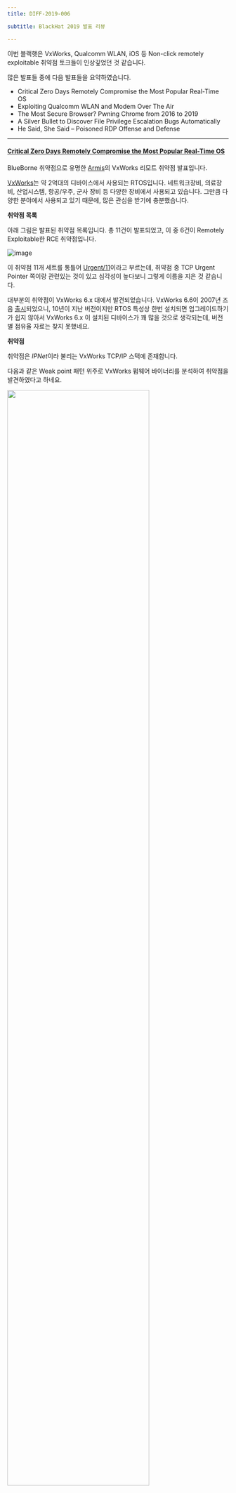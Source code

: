 ```yaml
---
title: DIFF-2019-006

subtitle: BlackHat 2019 발표 리뷰

---
```


이번 블랙햇은 VxWorks, Qualcomm WLAN, iOS 등 Non-click remotely exploitable 취약점 토크들이 인상깊었던 것 같습니다.

많은 발표들 중에 다음 발표들을 요약하였습니다.
 
* Critical Zero Days Remotely Compromise the Most Popular Real-Time OS
* Exploiting Qualcomm WLAN and Modem Over The Air
* The Most Secure Browser? Pwning Chrome from 2016 to 2019
* A Silver Bullet to Discover File Privilege Escalation Bugs Automatically
* He Said, She Said – Poisoned RDP Offense and Defense

---

#### [Critical Zero Days Remotely Compromise the Most Popular Real-Time OS](https://blackhat.com/us-19/briefings/schedule/#critical-zero-days-remotely-compromise-the-most-popular-real-time-os-15559)

BlueBorne 취약점으로 유명한 [Armis](https://armis.com/)의 VxWorks 리모트 취약점 발표입니다.

[VxWorks](https://en.wikipedia.org/wiki/VxWorks)는 약 2억대의 디바이스에서 사용되는 RTOS입니다. 네트워크장비, 의료장비, 산업시스템, 항공/우주, 군사 장비 등 다양한 장비에서 사용되고 있습니다. 그만큼 다양한 분야에서 사용되고 있기 때문에, 많은 관심을 받기에 충분했습니다.

**취약점 목록**

아래 그림은 발표된 취약점 목록입니다. 총 11건이 발표되었고, 이 중 6건이 Remotely Exploitable한 RCE 취약점입니다. 

![image](https://user-images.githubusercontent.com/39076499/63240611-6909bf80-c28b-11e9-9345-66ad73888d38.png)

이 취약점 11개 세트를 통틀어 [Urgent/11](https://armis.com/urgent11/)이라고 부르는데, 취약점 중 TCP Urgent Pointer 쪽이랑 관련있는 것이 있고 심각성이 높다보니 그렇게 이름을 지은 것 같습니다.

대부분의 취약점이 VxWorks 6.x 대에서 발견되었습니다. VxWorks 6.6이 2007년 즈음 [출시](https://blogs.windriver.com/wp-content/uploads/2018/07/vxworks-blog-photo-1.jpg)되었으니, 10년이 지난 버전이지만 RTOS 특성상 한번 설치되면 업그레이드하기가 쉽지 않아서 VxWorks 6.x 이 설치된 디바이스가 꽤 많을 것으로 생각되는데, 버전별 점유율 자료는 찾지 못했네요.

**취약점**

취약점은 *IPNet*이라 불리는 VxWorks TCP/IP 스택에 존재합니다. 

다음과 같은 Weak point 패턴 위주로 VxWorks 펌웨어 바이너리를 분석하여 취약점을 발견하였다고 하네요.

<img src="https://user-images.githubusercontent.com/39076499/63244853-77f76e80-c299-11e9-8cc0-22104fb28e9f.png" width="80%" height="80%">


**CVE-2019-12256**

IP Packet을 처리하는 과정에서 오류가 발생하면, ICMP Error Packet을 생성하여 Response로 되돌려 주게 됩니다. 이 때 ICMP Error Packet은 오류를 유발한 IP Packet의 사본을 포함하게 됩니다. 

IP Option 중에는 SRR(Source Record Route)이라는 옵션이 있는데요. 
![image](https://user-images.githubusercontent.com/39076499/63246553-ea6a4d80-c29d-11e9-8473-d64d00f851f4.png)

ICMP Error Packet을 생성할 때 SRR옵션을 가진 패킷을 사본으로 포함하게 되는 과정에서 length validation이 제대로 이루어지지 않아 스택오버플로우가 발생하게 됩니다.

![image](https://user-images.githubusercontent.com/39076499/63247060-120de580-c29f-11e9-8088-91833b1a304d.png)

Invalid IP Options들을 포함해야 하기 때문에, 여러 라우터를 거칠 수 없습니다. 따라서 LAN 상에서만 가능한 취약점입니다.

다른 취약점 상세 내용은 [Blackhat 발표자료](https://i.blackhat.com/USA-19/Thursday/us-19-Seri-Critical-Zero-Days-Remotely-Compromise-The-Most-Popular-Real-Time-OS-wp.pdf)를 참고해주세요.

**공격시나리오**

Armis는 이러한 취약점을 이용하면 어떤 공격 시나리오가 가능한지 설명해주고 있습니다.

1) 인터넷에 노출되어 있는 네트워크 장비 직접 공격

![image](https://user-images.githubusercontent.com/39076499/63242437-52b33200-c292-11e9-8a80-fe42d49f0edc.png)

인터넷에 직접 노출되어 있는 Firewall 장비가 Urgent/11에 취약한 경우입니다. 인터넷에 맞물려 있는 Firewall 장비를 먼저 해킹하고, 내부 네트워크로 침투하는 시나리오입니다.

Shodan에 따르면 VxWorks 기반 방화벽인 SonicWall은 약 80만대가 인터넷에 연결되어 있다고 하네요.

시나리오가 가능함을 보여주는 시연 영상(Armis 제작)입니다. 
<iframe width="560" height="315" src="https://www.youtube.com/embed/GPYVLbq83xQ" frameborder="0" allow="accelerometer; autoplay; encrypted-media; gyroscope; picture-in-picture" allowfullscreen></iframe>
SonicWall TZ-300 모델을 공격하여 Admin 쉘을 따내고, 최종적으로 내부네트워크에 위치한 프린터에 접근하는 모습을 보여줍니다. 

<br>
2) 내부 네트워크에 위치한 디바이스 공격

Urgent/11 취약 디바이스(예:프린터)가 방화벽 장비나/NAT 뒤에 내부 네트워크에 위치하더라도, 공격 가능하다는 시나리오입니다. 

![image](https://user-images.githubusercontent.com/39076499/63243785-8abc7400-c296-11e9-973e-f4979bdca788.png)

예를 들어, 내부 네트워크에 위치한 프린터가 인터넷 클라우드 서비스로 연결될 때 그 연결과정을 가로채어 MITM을 통해 패킷을 조작하는 방식으로 내부 네트워크의 디바이스를 공격할 수 있습니다. 이런 방식으로 내부로 침투해 다른 디바이스나 PC를 공격할 수도 있겠죠.

다음 동영상은 내부 네트워크에 있는 제록스 3052 프린터가 클라우드 서비스에 연결되는 과정에서 DNS Spoofing을 이용해 가로채고, Urgent/11 공격 패킷을 삽입하여 내부에 위치한 프린터를 외부에서 공격가능하다는 것을 보여줍니다. 내부에 침투하고 나서는 내부에 연결된 노트북 대상으로 BlueKeep 취약점 공격하는 모습을 보여줍니다.

<iframe width="560" height="315" src="https://www.youtube.com/embed/u1DybHV34L8" frameborder="0" allow="accelerometer; autoplay; encrypted-media; gyroscope; picture-in-picture" allowfullscreen></iframe>


3) 내부 네트워크에 이미 접근되어 있는 경우

같은 네트워크에 VxWorks 장비들이 위치해 있는 경우입니다. 이 경우는 Urgent/11 취약점 패킷을 broadcast하여 한번에 취약 장비를 공격할 수 있을 것입니다.


**대응**

취약점이 발표된 후, 몇몇 VxWorks 기반 장비 업체들은 빠르게 시큐리티 패치를 내놓고 있습니다. [Urgent/11 홈페이지](https://armis.com/urgent11/)를 가면 업데이트된 내용을 확인할 수 있습니다.

![image](https://user-images.githubusercontent.com/39076499/63249893-5ef4ba80-c2a5-11e9-8d89-91025fe4f29f.png)

문제는 PC 업데이트처럼 자동으로 업데이트할 수 없기 때문에, 수동으로 패치 작업을 진행하여야 한다는 점입니다. 현재까지도 그리고 앞으로도 취약한 디바이스들의 대부분이 취약점을 그대로 내포하고 있을 가능성이 높은 것이죠. 다행히도 PoC는 공개가 되지 않았습니다. 하지만 익스플로잇 개발 가능성은 늘 있습니다.

---

#### [Exploiting Qualcomm WLAN and Modem Over The Air](https://i.blackhat.com/USA-19/Thursday/us-19-Pi-Exploiting-Qualcomm-WLAN-And-Modem-Over-The-Air.pdf)

Tencent Blade 팀의 퀄컴 WLAN 취약점 발표입니다. 80211 Management Beacon 처리 핸들러에서 발견된 글로벌 버퍼 오버플로우 취약점(CVE-2019-10540)을 설명합니다. 글로벌 버퍼 오버플로우 취약점이라, Heap ASLR 등 여러 Mitigation의 영향을 받지 않아서 익스플로잇하기 용이했다는군요. 인증과정이 필요없는 pre-auth 취약점이라 퀄컴 WLAN을 장착한 모바일 디바이스가 Wifi를 켜면 이 취약점에 공격당할 수 있습니다. 

물론 이 취약점 공격에 성공하더라도 Baseband Processor(BP)에 묶여 있기 때문에, Application Processor로 진입하기 위해선 다음과 같은 추가적인 취약점 체인들이 필요하게 됩니다.

1. WLAN -> Modem 
2. Modem -> Linux Kernel 

1)번 과정까진 여전히 BP에 묶여 있고, 2)번 과정을 통해 AP로 진입할 수 있습니다. 1)번 과정이 추가적으로 필요한 것은 2)번 과정에 필요한 리소스(시스템콜등)에 대한 접근권한이 WLAN프로세스는 제한되어 있어서라고 합니다. 1)번 과정은 Modem 메모리를 WLAN 프로세스의 메모리로 매핑할 수 있는 취약점을 발견하여 해결하였다고 하네요. 2)번 과정의 취약점은 발표하지 않았습니다.

PoC는 공개되지 않았고, 데모 동영상을 통해 Pixel 폰 대상으로 공격가능함을 보여주고 있습니다.


---

#### The Most Secure Browser? Pwning Chrome from 2016 to 2019

Tencent KeenLab의 Chrome 취약점 발표입니다.

먼저 SET이라는 자바스크립트 (뮤테이션) 퍼저를 소개하고 있습니다. Pwn2Own에 사용된 V8 취약점은 모두 이 SET이라는 퍼저를 통해 발견했다고 하는군요. 뮤테이션 시 Semantic Error를 줄이기 위해, 원본 시드를 조금씩 변형하는 전략을 사용한 것으로 보입니다. 뮤테이션된 자바스크립트 중에서 런타임 오류가 없는 것들만 다시 시드 풀에 담는 방식을 사용했을 것으로 생각되는군요.(자세한 내용이 없어 추정입니다.)

뮤테이션은 다음과 같은 방법을 사용합니다.

* 동일한 문장을 다른 컨텍스트에서 실행하기
  * 문장을 Loop나 함수로 감싸기
  * if 삽입해서 control flow 변경하기
* empty loop를 추가하여 함수를 강제로 JITed 
* 가비지 콜렉터 호출 문장 삽입
* 구조 변환
  * 문장들 순서 섞기
  * 한 문장을 단순 반복

최신 자바스크립트 퍼징은 [Fuzilli](https://github.com/googleprojectzero/fuzzilli)와 [Alchemist](https://daramg.gift/paper/han-ndss2019.pdf)를 보면 많은 아이디어를 얻을 수 있습니다.

나머지 내용은 크롬 V8 익스플로잇 방법과 샌드박스 이스케이프에 대한 내용입니다. 저는 퍼저 내용이 더 궁금했는데, 발표자료 대부분이 익스플로잇 테크닉을 다루고 있어서 이 부분에 관심 있는 분들은 참조하면 좋을 것 같습니다.

---

#### [A Silver Bullet to Discover File Privilege Escalation Bugs Automatically](https://i.blackhat.com/USA-19/Wednesday/us-19-Wu-Battle-Of-Windows-Service-A-Silver-Bullet-To-Discover-File-Privilege-Escalation-Bugs-Automatically.pdf)

Tencent에서 발표하였고, DACL Rewrite 취약점 헌팅을 자동화하는 방법을 얘기합니다. 참고로 저희 블로그 [포스팅](http://blog.diffense.co.kr/2019/02/22/hard-link.html)에서 DACL Rewrite 취약점에 대해 다룬 적이 있습니다. 

발표자는 시스템에서 발생하는 DACL 변경 이벤트("SetSecurity")를 procmon을 이용해 수집합니다. 다양한 이벤트를 수집하기 위해 여러 시스템 애플리케이션을 실행하여 랜덤하게 UI Interaction하는 프로그램을 구현했습니다. 이를 통해 DACL이 변경된 파일 목록을 구할 수 있습니다.

![image](https://user-images.githubusercontent.com/39076499/63255789-4d191480-c2b1-11e9-9908-80f6073ea0bd.png)

수집된 파일 목록에 대해 Symlink나 HardLink를 생성한 후, 다시 DACL 변경 이벤트를 발생시켜 봅니다. Link 타겟의 DACL이 변경되었다면, DACL Rewrite 취약점이 존재한다고 판단할 수 있습니다. 

발표자는 이런 자동화 방법으로 3건의 DACL Rewrite 취약점을 발견하였습니다.

---

#### [He Said, She Said – Poisoned RDP Offense and Defense](https://i.blackhat.com/USA-19/Wednesday/us-19-Baril-He-Said-She-Said-Poisoned-RDP-Offense-And-Defense.pdf)

CheckPoint에서 발표한 RDP 클라이언트 공격에 대한 내용입니다.

오픈소스인 rdesktop, freerdp에서는 많은 수의 memory corruption 취약점을 발견하였지만, MS RDP Client(mstsc)는 memory corruption 취약점은 1건도 발견하지 못하였다고 하네요.

발표 내용은 주로 MS RDP Client의 논리 취약점에 대해 다룹니다. 특히 기본 기능 중 하나인 클립보드가 서버와 클라이언트간에 동기화된다는 점을 이용하여 다음과 같은 여러 가지 악용이 가능함을 설명합니다. 

1. 서버측에서 클라이언트의 클립보드 스니핑 가능 
2. Copy & Paste를 할 때 임의 위치에 임의 파일을 드롭할 수 있는 취약점(CVE-2019-0887)

Hyper-V에서 VM에 연결할 때 RDP를 쓰기 때문에, 이러한 취약점이 Guest-To-Host 이스케이프에 활용될 수 있다고 하는군요. 

